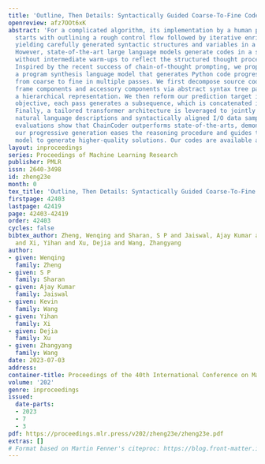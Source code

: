 ```yaml
---
title: 'Outline, Then Details: Syntactically Guided Coarse-To-Fine Code Generation'
openreview: afz7OOt6xK
abstract: 'For a complicated algorithm, its implementation by a human programmer usually
  starts with outlining a rough control flow followed by iterative enrichments, eventually
  yielding carefully generated syntactic structures and variables in a hierarchy.
  However, state-of-the-art large language models generate codes in a single pass,
  without intermediate warm-ups to reflect the structured thought process of "outline-then-detail".
  Inspired by the recent success of chain-of-thought prompting, we propose ChainCoder,
  a program synthesis language model that generates Python code progressively, i.e.
  from coarse to fine in multiple passes. We first decompose source code into layout
  frame components and accessory components via abstract syntax tree parsing to construct
  a hierarchical representation. We then reform our prediction target into a multi-pass
  objective, each pass generates a subsequence, which is concatenated in the hierarchy.
  Finally, a tailored transformer architecture is leveraged to jointly encode the
  natural language descriptions and syntactically aligned I/O data samples. Extensive
  evaluations show that ChainCoder outperforms state-of-the-arts, demonstrating that
  our progressive generation eases the reasoning procedure and guides the language
  model to generate higher-quality solutions. Our codes are available at: https://github.com/VITA-Group/ChainCoder.'
layout: inproceedings
series: Proceedings of Machine Learning Research
publisher: PMLR
issn: 2640-3498
id: zheng23e
month: 0
tex_title: 'Outline, Then Details: Syntactically Guided Coarse-To-Fine Code Generation'
firstpage: 42403
lastpage: 42419
page: 42403-42419
order: 42403
cycles: false
bibtex_author: Zheng, Wenqing and Sharan, S P and Jaiswal, Ajay Kumar and Wang, Kevin
  and Xi, Yihan and Xu, Dejia and Wang, Zhangyang
author:
- given: Wenqing
  family: Zheng
- given: S P
  family: Sharan
- given: Ajay Kumar
  family: Jaiswal
- given: Kevin
  family: Wang
- given: Yihan
  family: Xi
- given: Dejia
  family: Xu
- given: Zhangyang
  family: Wang
date: 2023-07-03
address: 
container-title: Proceedings of the 40th International Conference on Machine Learning
volume: '202'
genre: inproceedings
issued:
  date-parts:
  - 2023
  - 7
  - 3
pdf: https://proceedings.mlr.press/v202/zheng23e/zheng23e.pdf
extras: []
# Format based on Martin Fenner's citeproc: https://blog.front-matter.io/posts/citeproc-yaml-for-bibliographies/
---
```

